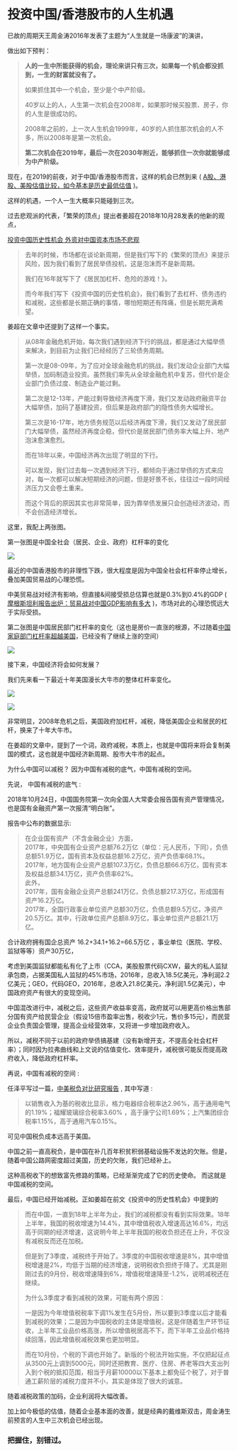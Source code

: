 # 投资中国/香港股市的人生机遇
已故的周期天王周金涛2016年发表了主题为“人生就是一场康波”的演讲，

做出如下预判：

> **人的一生中所能获得的机会，理论来讲只有三次，如果每一个机会都没抓到，一生的财富就没有了。**
> 
> 如果抓住其中一个机会，至少是个中产阶级。
> 
> 40岁以上的人，人生第一次机会在2008年，如果那时候买股票、房子，你的人生是很成功的。
> 
> 2008年之前的，上一次人生机会1999年，40岁的人抓住那次机会的人不多，所以2008年是第一次机会。
> 
> **第二次机会在2019年，最后一次在2030年附近，能够抓住一次你就能够成为中产阶级。**

现在，在2019的前夜，对于中国/香港股市而言，这样的机会已然到来 ( [A股、港股、美股估值比较，如今基本是历史最低估值](http://t.cn/EZ1HqOH) )。

这样的机遇，一个人一生大概率只能碰到三次。

过去悲观派的代表，「繁荣的顶点」提出者姜超在2018年10月28发表的他新的观点，

[投资中国历史性机会 外资对中国资本市场不悲观](https://finance.sina.com.cn/stock/stockptd/2018-10-28/doc-ihnaivxp8178512.shtml)

> 去年的时候，市场都在谈论新周期，但是我们写下的《繁荣的顶点》来提示风险，因为我们看到了居民举债投机，这是泡沫而不是新周期。
> 
> 我们在16年就写下了《居民加杠杆、危险的游戏！》。
> 
> 而今年我们写下《投资中国的历史性机会》，我们看到了去杠杆、债务违约和减税，这些都是长期正确的事情，哪怕短期还有阵痛，但是长期充满希望。

姜超在文章中还提到了这样一个事实。

> 从08年金融危机开始，每次我们遇到经济下行的挑战，都是通过大幅举债来解决，到目前为止我们已经经历了三轮债务周期。
> 
> 第一次是08-09年，为了应对全球金融危机的挑战，我们发动企业部门大幅举债，加码制造业投资。虽然我们率先从全球金融危机中复苏，但代价是企业部门负债过度、制造业产能过剩。
> 
> 第二次是12-13年，产能过剩导致经济再度下滑，我们又发动政府融资平台大幅举债，加码了基建投资，但后果是政府部门的隐性债务大幅增长。
> 
> 第三次是16-17年，地方债务规范以后经济再度下滑，我们又发动了居民部门大幅举债，虽然经济再度企稳，但代价是居民部门债务率大幅上升、地产泡沫愈演愈烈。
> 
> 而在18年以来，中国经济再次出现了明显的下行。
> 
> 可以发现，我们过去每一次遇到经济下行，都倾向于通过举债的方式来应对，每一次都可以解决短期经济的问题，但是好景不长，往往过一段时间经济压力又会卷土重来。
> 
> 而这个背后的原因其实也非常简单，因为靠举债发展只会创造经济波动，而不会创造经济增长。

这里，我配上两张图。

第一张图是中国全社会（居民、企业、政府）杠杆率的变化

![](https://p.gu321.com/20181029095723.png)

最近的中国香港股市的非理性下跌，很大程度是因为中国全社会杠杆率停止增长，叠加美国贸易战的心理恐慌。

中美贸易战对经济有影响，但直接&间接受损总估算也就是0.3%到0.4%的GDP ( [摩根斯坦利报告出炉：贸易战对中国GDP影响有多大](http://t.cn/RgzpQp5) )，市场对此的心理恐慌远大于实际受损。

第二张图是中国居民部门杠杆率的变化（这也是房价一直涨的根源，不过随着[中国家庭部门杠杆率超越美国](http://t.cn/EZ1du3n)，已经没有了继续上涨的空间）

![](https://p.gu321.com/20181029095835.png)

接下来，中国经济将会如何发展？

我们先来看一下最近十年美国漫长大牛市的整体杠杆率变化。

![](https://p.gu321.com/20181029100039.png)

![](https://p.gu321.com/20181029101052.png)

非常明显，2008年危机之后，美国政府加杠杆，减税，降低美国企业和居民的杠杆，换来了十年大牛市。

在姜超的文章中，提到了一个词，政府减税，本质上，也就是中国将来将会复制美国的模式，这也就是中国经济新周期、股市大牛市的起点。

为什么中国可以减税？ 因为中国有减税的底气，中国有减税的空间。

先说， 中国有减税的底气 :

2018年10月24日，中国国务院第一次向全国人大常委会报告国有资产管理情况，也是国有金融资产第一次报清“明白账”。

报告中公布的数据显示:

> 在企业国有资产（不含金融企业）方面，  
> 2017年，中央国有企业资产总额76.2万亿（单位：元人民币，下同），负债总额51.9万亿，国有资本及权益总额16.2万亿，资产负债率68.1%。  
> 2017年，地方国有企业资产总额107.3万亿，负债总额66.6万亿，国有资本及权益总额34.1万亿，资产负债率62%。  
> 此外，  
> 2017年，国有金融企业资产总额241万亿，负债总额217.3万亿，形成国有资产16.2万亿。  
> 2017年，全国行政事业单位资产总额30万亿，负债总额9.5万亿，净资产20.5万亿。其中，行政单位资产总额8.9万亿，事业单位资产总额21.1万亿。

合计政府拥有国企总资产 16.2+34.1+16.2=66.5万亿 ，事业单位（医院、学校、监狱等等）资产30万亿，

考虑到美国监狱都能私有化了上市（CCA，美股股票代码CXW，最大的私人监狱承包商，占据美国私人监狱的45%市场，2016年，总收入18.5亿美元，净利润2.2亿美元；GEO，代码GEO，2016年，总收入21.8亿美元，净利润1.5亿美元），中国政府资产有很大的变现空间。

中国混改进行中，减税之后，这些资产收益率变高，政府就可以用更高价格出售部分国有资产给民营企业（假设15倍市盈率出售，税收少1元，售价多15元），而民营企业负责国企管理，提高企业经营效率，又将进一步增加政府收入。

所以，减税不同于以前的政府举债搞基建（没有新增开支，不提高全社会杠杆率）；同时因为拉弗曲线和上文说的估值变化、效率提升，减税很可能反而提高政府收入，降低政府杠杆率。

再说，中国有减税的空间 :

任泽平写过一篇，[中美税负对比研究报告](https://zhuanlan.zhihu.com/p/31799776) , 其中写道 :

> 以销售收入为基的税收比显示，格力电器综合税率达2.96%，高于通用电气的1.19%；福耀玻璃综合税率3.60% ，高于康宁公司1.69%；上汽集团综合税率1.15%，高于通用汽车0.15%。

可见中国税负成本远高于美国。

中国之前一直高税负，是中国在补几百年积贫积弱基础设施不发达的欠账。但是，随着中国公路网密度超过美国，历史的欠账，我们已经补上。

这种高税收下的想致富先修路的策略，已经渐渐完成了它的历史使命。 而这就是中国减税的空间。

最后，中国已经开始减税。正如姜超在前文《投资中的历史性机会》中提到的

> 而在中国，一直到18年上半年为止，我们的减税都没有看到实际效果。18年上半年，我国的税收增速为14.4%，其中增值税收入增速高达16.6%，均远高于同期的经济增速，这说明今年上半年我国的税收负担还在上升，不仅没有减税反而还在加税。
> 
> 但是到了3季度，减税终于开始了。3季度的中国税收增速是8%，其中增值税增速是2%，均低于当期的经济增速，说明税收负担终于降了。尤其是刚刚过去的9月份，税收增速降到6%，增值税增速降至-1.2%，说明减税还在继续。
> 
> 为什么3季度才看到减税的效果，可能有两个原因：
> 
> 一是因为今年增值税税率下调1%发生在5月份，所以要到3季度以后才能看到减税的效果；二是因为中国税收的主体是增值税，这是伴随着生产环节征收，上半年工业品价格高涨，所以增值税居高不下，而下半年工业品价格持续回落，因此增值税减税效果也更加明显。
> 
> 而在10月份，个税的下调也开始了。新版的个税法开始实施，不仅把起征点从3500元上调到5000元，同时还把教育、医疗、住房、养老等四大支出列入到个税的抵扣范围，相当于月薪10000以下基本上都免征个税了，对于普通工薪阶层的减税力度并不小，其实是体现了很大的诚意。

随着减税政策的加码，企业利润将大幅改善。

加上如今极低的估值，随着企业基本面的改善，就是经典的戴维斯双击，周金涛生前预言的人生中三次机会已经出现。

### 把握住，别错过。